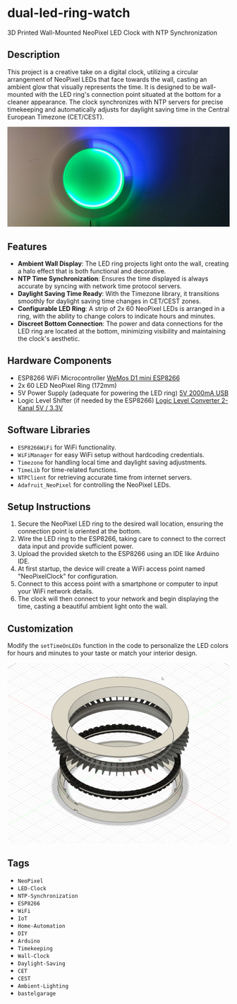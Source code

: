 # dual-led-ring-watch
3D Printed Wall-Mounted NeoPixel LED Clock with NTP Synchronization

## Description
This project is a creative take on a digital clock, utilizing a circular arrangement of NeoPixel LEDs that face towards the wall, casting an ambient glow that visually represents the time. It is designed to be wall-mounted with the LED ring's connection point situated at the bottom for a cleaner appearance. The clock synchronizes with NTP servers for precise timekeeping and automatically adjusts for daylight saving time in the Central European Timezone (CET/CEST).

![NeoPixel LED Clock](/picture.jpg)

## Features
- **Ambient Wall Display**: The LED ring projects light onto the wall, creating a halo effect that is both functional and decorative.
- **NTP Time Synchronization**: Ensures the time displayed is always accurate by syncing with network time protocol servers.
- **Daylight Saving Time Ready**: With the Timezone library, it transitions smoothly for daylight saving time changes in CET/CEST zones.
- **Configurable LED Ring**: A strip of 2x 60 NeoPixel LEDs is arranged in a ring, with the ability to change colors to indicate hours and minutes.
- **Discreet Bottom Connection**: The power and data connections for the LED ring are located at the bottom, minimizing visibility and maintaining the clock's aesthetic.

## Hardware Components
- ESP8266 WiFi Microcontroller [WeMos D1 mini ESP8266](https://www.bastelgarage.ch/wemos-d1-mini-esp8266-nodemcu-lua-board)
- 2x 60 LED NeoPixel Ring (172mm) 
- 5V Power Supply (adequate for powering the LED ring) [5V 2000mA USB](https://www.bastelgarage.ch/5v-2000ma-usb-netzteil-ac-dc-adapter-weiss)
- Logic Level Shifter (if needed by the ESP8266) [Logic Level Converter 2-Kanal 5V / 3.3V](https://www.bastelgarage.ch/logic-level-converter-2-kanal-5v-3-3v)

## Software Libraries
- `ESP8266WiFi` for WiFi functionality.
- `WiFiManager` for easy WiFi setup without hardcoding credentials.
- `Timezone` for handling local time and daylight saving adjustments.
- `TimeLib` for time-related functions.
- `NTPClient` for retrieving accurate time from internet servers.
- `Adafruit_NeoPixel` for controlling the NeoPixel LEDs.

## Setup Instructions
1. Secure the NeoPixel LED ring to the desired wall location, ensuring the connection point is oriented at the bottom.
2. Wire the LED ring to the ESP8266, taking care to connect to the correct data input and provide sufficient power.
3. Upload the provided sketch to the ESP8266 using an IDE like Arduino IDE.
4. At first startup, the device will create a WiFi access point named "NeoPixelClock" for configuration.
5. Connect to this access point with a smartphone or computer to input your WiFi network details.
6. The clock will then connect to your network and begin displaying the time, casting a beautiful ambient light onto the wall.

## Customization
Modify the `setTimeOnLEDs` function in the code to personalize the LED colors for hours and minutes to your taste or match your interior design.

![Layers](/picture3D_layer.png)


## Tags

- `NeoPixel`
- `LED-Clock`
- `NTP-Synchronization`
- `ESP8266`
- `WiFi`
- `IoT`
- `Home-Automation`
- `DIY`
- `Arduino`
- `Timekeeping`
- `Wall-Clock`
- `Daylight-Saving`
- `CET`
- `CEST`
- `Ambient-Lighting`
- `bastelgarage`
